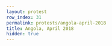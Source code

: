 ```yaml
---
layout: protest
row_index: 31
permalink: protests/angola-april-2018
title: Angola, April 2018
hidden: true
---
```

